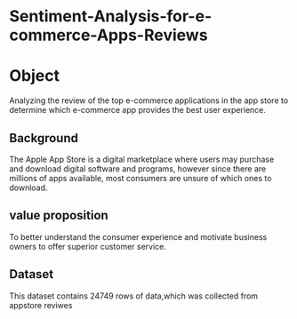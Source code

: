 # Sentiment-Analysis-for-e-commerce-Apps-Reviews
# Object 
 Analyzing the review of the top e-commerce applications in the app store to determine which e-commerce app provides the best user experience. 
 
 ## Background
 The Apple App Store is a digital marketplace where users may purchase and download digital software and programs, however since there are millions of apps available, most consumers are unsure of which ones to download.
 
 ## value proposition
 To better understand the consumer experience and motivate business owners to offer superior customer service.
 
## Dataset
 This dataset contains  24749 rows of data,which was collected from appstore reviwes
